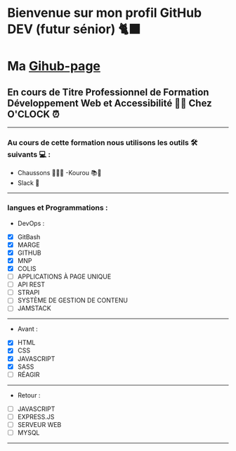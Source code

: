 #  Bienvenue sur mon profil GitHub DEV (futur sénior) 🐈‍⬛

# Ma [Gihub-page](https://jimmyomont.github.io/)

##  En cours de Titre Professionnel de Formation Développement Web et Accessibilité 👨‍💻 Chez **O'CLOCK** ⏰
---
###  Au cours de cette formation nous utilisons les outils 🛠️ suivants 💻 :

- Chaussons 🧑‍🏫💼
-Kourou 📚📝
- Slack 📱
---
###  langues et Programmations :

* DevOps :
- [x] GitBash
- [x] MARGE
- [x] GITHUB
- [x] MNP
- [x] COLIS
- [ ] APPLICATIONS À PAGE UNIQUE
- [ ] API REST
- [ ] STRAPI
- [ ] SYSTÈME DE GESTION DE CONTENU
- [ ] JAMSTACK
---
* Avant :
- [x] HTML
- [x] CSS
- [x] JAVASCRIPT
- [x] SASS
- [ ] RÉAGIR
---
* Retour :
- [ ] JAVASCRIPT
- [ ] EXPRESS.JS
- [ ] SERVEUR WEB
- [ ] MYSQL
---
